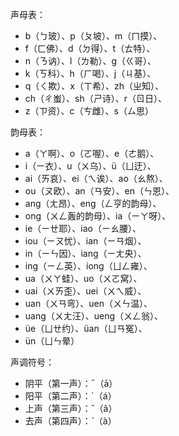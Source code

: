 声母表：
 
- b（ㄅ玻）、p（ㄆ坡）、m（ㄇ摸）、
- f（ㄈ佛）、d（ㄉ得）、t（ㄊ特）、
- n（ㄋ讷）、l（ㄌ勒）、g（ㄍ哥）、
- k（ㄎ科）、h（ㄏ喝）、j（ㄐ基）、
- q（ㄑ欺）、x（ㄒ希）、zh（ㄓ知）、
- ch（ㄔ蚩）、sh（ㄕ诗）、r（ㄖ日）、
- z（ㄗ资）、c（ㄘ雌）、s（ㄙ思）
 
韵母表：
 
- a（ㄚ啊）、o（ㄛ喔）、e（ㄜ鹅）、
- i（ㄧ衣）、u（ㄨ乌）、ü（ㄩ迂）、
- ai（ㄞ哀）、ei（ㄟ诶）、ao（ㄠ熬）、
- ou（ㄡ欧）、an（ㄢ安）、en（ㄣ恩）、
- ang（ㄤ昂）、eng（ㄥ亨的韵母）、
- ong（ㄨㄥ轰的韵母）、ia（ㄧㄚ呀）、
- ie（ㄧㄝ耶）、iao（ㄧㄠ腰）、
- iou（ㄧㄡ忧）、ian（ㄧㄢ烟）、
- in（ㄧㄣ因）、iang（ㄧㄤ央）、
- ing（ㄧㄥ英）、iong（ㄩㄥ雍）、
- ua（ㄨㄚ蛙）、uo（ㄨㄛ窝）、
- uai（ㄨㄞ歪）、uei（ㄨㄟ威）、
- uan（ㄨㄢ弯）、uen（ㄨㄣ温）、
- uang（ㄨㄤ汪）、ueng（ㄨㄥ翁）、
- üe（ㄩㄝ约）、üan（ㄩㄢ冤）、
- ün（ㄩㄣ晕）
 
声调符号：
 
- 阴平（第一声）：ˉ（ā）
- 阳平（第二声）：ˊ（á）
- 上声（第三声）：ˇ（ǎ）
- 去声（第四声）：ˋ（à）
